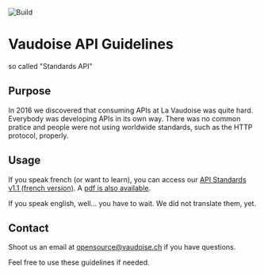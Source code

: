 ![Build](https://api.travis-ci.com/VaudoiseAssurances/API-Guidelines.svg?branch=master)

# Vaudoise API Guidelines
so called "Standards API"

## Purpose

In 2016 we discovered that consuming APIs at La Vaudoise was quite hard. Everybody was developing APIs in its own way. There was no common pratice and people were not using worldwide standards, such as the HTTP protocol, properly.

## Usage

If you speak french (or want to learn), you can access our [API Standards v1.1 (french version)](fr/introduction.md). A [pdf is also available](https://vaudoiseassurances.github.io/API-Guidelines/api-guidelines.pdf).

If you speak english, well... you have to wait. We did not translate them, yet.

## Contact

Shoot us an email at opensource@vaudoise.ch if you have questions.

Feel free to use these guidelines if needed. 
